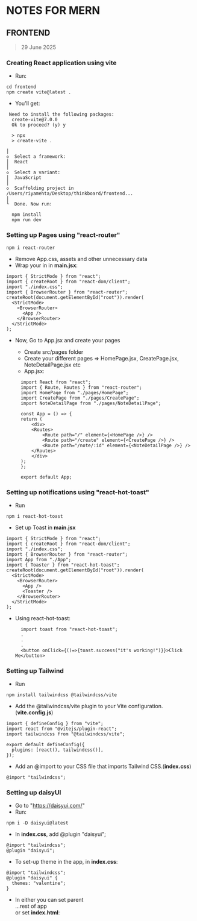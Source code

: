 # NOTES FOR MERN

## FRONTEND

> 29 June 2025

### Creating React application using vite

- Run:

```
cd frontend
npm create vite@latest .
```

- You'll get:

```
 Need to install the following packages:
  create-vite@7.0.0
  Ok to proceed? (y) y

  > npx
  > create-vite .

│
◇  Select a framework:
│  React
│
◇  Select a variant:
│  JavaScript
│
◇  Scaffolding project in /Users/riyamehta/Desktop/thinkboard/frontend...
│
└  Done. Now run:

  npm install
  npm run dev
```

### Setting up Pages using "react-router"

```
npm i react-router
```

- Remove App.css, assets and other unnecessary data
- Wrap your <App/> in <BrowserRouter> in **main.jsx**:

```
import { StrictMode } from "react";
import { createRoot } from "react-dom/client";
import "./index.css";
import { BrowserRouter } from "react-router";
createRoot(document.getElementById("root")).render(
  <StrictMode>
    <BrowserRouter>
      <App />
    </BrowserRouter>
  </StrictMode>
);

```

- Now, Go to App.jsx and create your pages

  - Create src/pages folder
  - Create your different pages => HomePage.jsx, CreatePage.jsx, NoteDetailPage.jsx etc
  - App.jsx:

  ```
    import React from "react";
    import { Route, Routes } from "react-router";
    import HomePage from "./pages/HomePage";
    import CreatePage from "./pages/CreatePage";
    import NoteDetailPage from "./pages/NoteDetailPage";

    const App = () => {
    return (
        <div>
        <Routes>
            <Route path="/" element={<HomePage />} />
            <Route path="/create" element={<CreatePage />} />
            <Route path="/note/:id" element={<NoteDetailPage />} />
        </Routes>
        </div>
    );
    };

    export default App;

  ```

### Setting up notifications using "react-hot-toast"

- Run

```
npm i react-hot-toast
```

- Set up Toast in **main.jsx**

```
import { StrictMode } from "react";
import { createRoot } from "react-dom/client";
import "./index.css";
import { BrowserRouter } from "react-router";
import App from "./App";
import { Toaster } from "react-hot-toast";
createRoot(document.getElementById("root")).render(
  <StrictMode>
    <BrowserRouter>
      <App />
      <Toaster />
    </BrowserRouter>
  </StrictMode>
);
```

- Using react-hot-toast:
  ```
    import toast from "react-hot-toast";
    .
    .
    .
    <button onClick={()=>{toast.success("it's working!")}}>Click Me</button>
  ```

### Setting up Tailwind

- Run

```
npm install tailwindcss @tailwindcss/vite
```

- Add the @tailwindcss/vite plugin to your Vite configuration. (**vite.config.js**)

```
import { defineConfig } from "vite";
import react from "@vitejs/plugin-react";
import tailwindcss from "@tailwindcss/vite";

export default defineConfig({
  plugins: [react(), tailwindcss()],
});
```

- Add an @import to your CSS file that imports Tailwind CSS.(**index.css**)

```
@import "tailwindcss";

```

### Setting up daisyUI

- Go to "https://daisyui.com/"
- Run:

```
npm i -D daisyui@latest
```

- In **index.css**, add @plugin "daisyui";

```
@import "tailwindcss";
@plugin "daisyui";
```

- To set-up theme in the app, in **index.css**:

```
@import "tailwindcss";
@plugin "daisyui" {
  themes: "valentine";
}
```

- In either <App > you can set parent <div data-theme="valentine">...rest of app</div> or set **index.html**:
